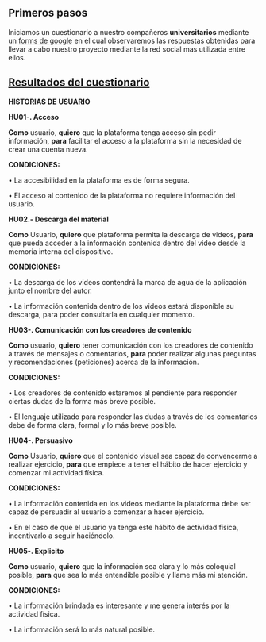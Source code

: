 ## Primeros pasos
Iniciamos un cuestionario a nuestro compañeros **universitarios** mediante un [forms de google](https://docs.google.com/forms/d/e/1FAIpQLSehRhPRbhgOGkc7RpXI5bdoAA4xsfduAQZqHmwDG7JFds6ORg/viewform?usp=sf_link "cuestionario") en el cual observaremos las respuestas obtenidas para llevar a cabo nuestro proyecto mediante la red social mas utilizada entre ellos.

## [Resultados del cuestionario](https://drive.google.com/file/d/1nG1lJqckWdvgWzFi3Zw4ZET7KSMpvfGy/view?usp=sharing)

**HISTORIAS DE USUARIO**

**HU01-. Acceso** 

**Como** usuario, **quiero** que la plataforma tenga acceso sin pedir información, **para** facilitar el acceso a la plataforma sin la necesidad de crear una cuenta nueva.

**CONDICIONES:**

   •	La accesibilidad en la plataforma es de forma segura.
   
   •	El acceso al contenido de la plataforma no requiere información del usuario.

**HU02.- Descarga del material**

**Como** Usuario, **quiero** que plataforma permita la descarga de videos, **para** que pueda acceder a la información contenida dentro del video desde la memoria interna del dispositivo.

**CONDICIONES:**

•	La descarga de los videos contendrá la marca de agua de la aplicación junto el nombre del autor.

•	La información contenida dentro de los videos estará disponible su descarga, para poder consultarla en cualquier momento.

**HU03-. Comunicación con los creadores de contenido**

**Como** usuario, **quiero** tener comunicación con los creadores de contenido a través de mensajes o comentarios, **para** poder realizar algunas preguntas y recomendaciones (peticiones) acerca de la información.

**CONDICIONES:**

•	Los creadores de contenido estaremos al pendiente para responder ciertas dudas de la forma más breve posible.

•	El lenguaje utilizado para responder las dudas a través de los comentarios debe de forma clara, formal y lo más breve posible.

**HU04-. Persuasivo**

**Como** Usuario, **quiero** que el contenido visual sea capaz de convencerme a realizar ejercicio, **para** que empiece a tener el hábito de hacer ejercicio y comenzar mi actividad física.

**CONDICIONES:**

•	La información contenida en los videos mediante la plataforma debe ser capaz de persuadir al usuario a comenzar a hacer ejercicio.

•	 En el caso de que el usuario ya tenga este hábito de actividad física, incentivarlo a seguir haciéndolo.

**HU05-. Explicito** 

**Como** usuario, **quiero** que la información sea clara y lo más coloquial posible, **para** que sea lo más entendible posible y llame más mi atención. 

**CONDICIONES:**

•	La información brindada es interesante y me genera interés por la actividad física.

•	La información será lo más natural posible.
